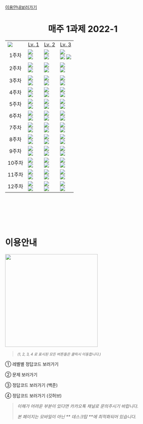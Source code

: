 [이용안내보러가기](#이용안내)


<h1 align="center">매주 1과제 2022-1</h1>


<table align="center">
  <td><a href="https://hits.seeyoufarm.com"><img src="https://hits.seeyoufarm.com/api/count/incr/badge.svg?url=https%3A%2F%2Fgithub.com%2FIGRUS-INHA%2F2022-01-MGJ&count_bg=%2379C83D&title_bg=%23555555&icon=&icon_color=%23E7E7E7&title=👀&edge_flat=false"/></a></td>
  <td><div align="center"><a href="https://github.com/INHA-IGRUS/2022-First-WeeklyTask/tree/main/Level_1">Lv. 1</a></div></td>
  <td><div align="center"><a href="https://github.com/INHA-IGRUS/2022-First-WeeklyTask/tree/main/Level_2">Lv. 2</a></div></td>
  <td><div align="center"><a href="https://github.com/INHA-IGRUS/2022-First-WeeklyTask/tree/main/Level_3">Lv. 3</a></div></td>
  <tr>
  <td align="center">1주차</td>
    <td>
      <a href="https://www.acmicpc.net/problem/18108" target="3776AB"><img src="https://img.shields.io/badge/18108._1998년생인_내가...-708090?style=for-the-badge&logoColor=green"/></a><br />
      <a href="http://boj.kr/996c73731b2e41bda383e30b6cf49bb2" target="3776AB"><img src="https://img.shields.io/badge/Baekjoon-2d699b?style=flat-square&logo=Plex&logoColor=white"/></a>&nbsp;&nbsp;&nbsp;
    </td>
    <td>
      <a href="https://www.acmicpc.net/problem/1032" target="3776AB"><img src="https://img.shields.io/badge/1032._명령_프롬프트-708090?style=for-the-badge&logoColor=green"/></a><br />
      <a href="http://boj.kr/ff02aa7dc5cf4d73bc864cb6e32b562c" target="3776AB"><img src="https://img.shields.io/badge/Baekjoon-2d699b?style=flat-square&logo=Plex&logoColor=white"/></a>&nbsp;&nbsp;&nbsp;
    </td>
    <td>
      <a href="https://www.acmicpc.net/problem/2178" target="3776AB"><img src="https://img.shields.io/badge/2178._미로_탐색-708090?style=for-the-badge&logoColor=green"/></a><br />
      <a href="http://boj.kr/ea4ab4eb95eb4b84b8105eed9696b91b" target="3776AB"><img src="https://img.shields.io/badge/Ver.1-2d699b?style=flat-square&logo=Plex&logoColor=white"/></a>
      <a href="http://boj.kr/55b90b945cd24b3fb56af07e0855ec1b" target="3776AB"><img src="https://img.shields.io/badge/Ver.2-2d699b?style=flat-square&logo=Plex&logoColor=white"/></a>
    </td>
  </tr>
  <tr>
  <td align="center">2주차</td>
    <td>
      <a href="https://www.acmicpc.net/problem/2577" target="3776AB"><img src="https://img.shields.io/badge/2577._숫자의_개수-708090?style=for-the-badge&logoColor=green"/></a><br />
      <a href="http://boj.kr/adede9f7a7864fd7bd7d3673be525ce7" target="3776AB"><img src="https://img.shields.io/badge/Baekjoon-2d699b?style=flat-square&logo=Plex&logoColor=white"/></a>&nbsp;&nbsp;&nbsp;
    </td>
    <td>
      <a href="https://www.acmicpc.net/problem/2204" target="3776AB"><img src="https://img.shields.io/badge/2204._도비의_난독증_테스트-708090?style=for-the-badge&logoColor=green"/></a><br />
      <a href="http://boj.kr/c5dd90c941d74ef18e71c66574290564" target="3776AB"><img src="https://img.shields.io/badge/Baekjoon-2d699b?style=flat-square&logo=Plex&logoColor=white"/></a>&nbsp;&nbsp;&nbsp;
    </td>
    <td>
      <a href="https://www.acmicpc.net/problem/2667" target="3776AB"><img src="https://img.shields.io/badge/2667._단지번호붙이기-708090?style=for-the-badge&logoColor=green"/></a><br />
      <a href="http://boj.kr/50e8f6e2ecb04a3ba2868ee2bae58097" target="3776AB"><img src="https://img.shields.io/badge/Baekjoon-2d699b?style=flat-square&logo=Plex&logoColor=white"/></a>&nbsp;&nbsp;&nbsp;
    </td>
  </tr>
  <tr>
  <td align="center">3주차</td>
    <td>
      <a href="https://www.acmicpc.net/problem/2442" target="3776AB"><img src="https://img.shields.io/badge/2442._별_찍기_5-708090?style=for-the-badge&logoColor=green"/></a><br />
      <a href="http://boj.kr/2bc50c9310ae4115bf7044097312f936" target="3776AB"><img src="https://img.shields.io/badge/Baekjoon-2d699b?style=flat-square&logo=Plex&logoColor=white"/></a>
    </td>
    <td>
      <a href="https://www.acmicpc.net/problem/1213" target="3776AB"><img src="https://img.shields.io/badge/1213._팰린드롬 _만들기-708090?style=for-the-badge&logoColor=green"/></a><br />
      <a href="http://boj.kr/d33bcc171f2642e9b733fa279d980cc2" target="3776AB"><img src="https://img.shields.io/badge/XBaekjoonX-2d699b?style=flat-square&logo=Plex&logoColor=white"/></a>
    </td>
    <td>
      <a href="https://www.acmicpc.net/problem/7576" target="3776AB"><img src="https://img.shields.io/badge/7576._토마토-708090?style=for-the-badge&logoColor=green"/></a><br />
      <a href="http://boj.kr/d33bcc171f2642e9b733fa279d980cc2" target="3776AB"><img src="https://img.shields.io/badge/Baekjoon-2d699b?style=flat-square&logo=Plex&logoColor=white"/></a>
    </td>
  </tr>
  <tr>
  <td align="center">4주차</td>
    <td>
      <a href="https://www.acmicpc.net/problem/1330" target="3776AB"><img src="https://img.shields.io/badge/1330._두_수_비교하기-708090?style=for-the-badge&logoColor=green"/></a><br />
      <a href="http://boj.kr/cca8bc1e58ff4d18a8e57fb796e8f91b"><img src="https://img.shields.io/badge/Baekjoon-2d699b?style=flat-square&logo=Plex&logoColor=white"/></a>
    </td>
    <td>
      <a href="https://www.acmicpc.net/problem/1026" target="3776AB"><img src="https://img.shields.io/badge/1026._보물-708090?style=for-the-badge&logoColor=green"/></a><br />
      <a href="http://boj.kr/10b15b08ff13415fa061bf15bd5fdbe1"><img src="https://img.shields.io/badge/Baekjoon-2d699b?style=flat-square&logo=Plex&logoColor=white"/></a>
    </td>
    <td>
      <a href="https://www.acmicpc.net/problem/1068" target="3776AB"><img src="https://img.shields.io/badge/1068._트리-708090?style=for-the-badge&logoColor=green"/></a><br />
      <a href="http://boj.kr/934e0a7d01b5480cb7fee6e16ce882f1"><img src="https://img.shields.io/badge/Baekjoon-2d699b?style=flat-square&logo=Plex&logoColor=white"/></a>
    </td>
  </tr>
  <tr>
  <td align="center">5주차</td>
    <td>
      <a href="https://www.acmicpc.net/problem/2739"><img src="https://img.shields.io/badge/2793._구구단-708090?style=for-the-badge"/><br /></a>
      <a href="http://boj.kr/88224e9ec6cf499297108b0af7925c9f"><img src="https://img.shields.io/badge/Baekjoon-2d699b?style=flat-square&logo=Plex&logoColor=white"/></a>
    </td>
    <td>
      <a href="https://www.acmicpc.net/problem/1049"><img src="https://img.shields.io/badge/1049._기타줄-708090?style=for-the-badge"/><br /></a>
      <a href="http://boj.kr/de3fc25610384aa3bbfa278f834c7317"><img src="https://img.shields.io/badge/Baekjoon-2d699b?style=flat-square&logo=Plex&logoColor=white"/></a>
    </td>
    <td>
      <a href="https://www.acmicpc.net/problem/2263"><img src="https://img.shields.io/badge/2263._트리의_순회-708090?style=for-the-badge"/><br /></a>
      <a href="http://boj.kr/cae474d928434337a337ebd414e4a198"><img src="https://img.shields.io/badge/Baekjoon-2d699b?style=flat-square&logo=Plex&logoColor=white"/></a>
    </td>
  </tr>
  <tr>
  <td align="center">6주차</td>
    <td>
      <a href="https://www.acmicpc.net/problem/2445"><img src="https://img.shields.io/badge/2445._별_찍기_8-708090?style=for-the-badge"/><br /></a>
      <a href="http://boj.kr/5a6fa9a852f04086b2c8d8d469aed534"><img src="https://img.shields.io/badge/Baekjoon-2d699b?style=flat-square&logo=Plex&logoColor=white"/></a>
    </td>
    <td>
      <a href="https://www.acmicpc.net/problem/1021"><img src="https://img.shields.io/badge/1021._회전하는_큐-708090?style=for-the-badge"/><br /></a>
      <a href="http://boj.kr/235b6a7c830a4992a59cb11f5ecf70c9"><img src="https://img.shields.io/badge/Baekjoon-2d699b?style=flat-square&logo=Plex&logoColor=white"/></a>
    </td>
    <td>
      <a href="https://www.acmicpc.net/problem/1967"><img src="https://img.shields.io/badge/2263._트리의_지름-708090?style=for-the-badge"/><br /></a>
      <a href="http://boj.kr/5fb29b1666ed4720a5fcf5aa4d668a22"><img src="https://img.shields.io/badge/Baekjoon-2d699b?style=flat-square&logo=Plex&logoColor=white"/></a>
    </td>
  </tr>
  <tr>
  <td align="center">7주차</td>
    <td>
      <a href="https://www.acmicpc.net/problem/11720"><img src="https://img.shields.io/badge/11720._숫자의_합-708090?style=for-the-badge"/><br /></a>
      <a href="http://boj.kr/d68f578807e346558f43546d006e96c4"><img src="https://img.shields.io/badge/Baekjoon-2d699b?style=flat-square&logo=Plex&logoColor=white"/></a>
    </td>
    <td>
      <a href="https://www.acmicpc.net/problem/10828"><img src="https://img.shields.io/badge/10828._스택-708090?style=for-the-badge"/><br /></a>
      <a href="http://boj.kr/4e2fec4a2bfd46ca831b83cd07fe8152"><img src="https://img.shields.io/badge/Baekjoon-2d699b?style=flat-square&logo=Plex&logoColor=white"/></a>
    </td>
    <td>
      <a href="https://www.acmicpc.net/problem/16236"><img src="https://img.shields.io/badge/16236._아기_상어-708090?style=for-the-badge"/><br /></a>
      <a href="http://boj.kr/5fb29b1666ed4720a5fcf5aa4d668a22"><img src="https://img.shields.io/badge/Baekjoon-2d699b?style=flat-square&logo=Plex&logoColor=white"/></a>
    </td>
  </tr>
  <tr>
  <td align="center">8주차</td>
    <td>
      <a href="https://www.acmicpc.net/problem/15596"><img src="https://img.shields.io/badge/15596._정수_N개의_합-708090?style=for-the-badge"/><br /></a>
      <a href="http://boj.kr/ddb28cfed6e242cbafdde8a9934bb172"><img src="https://img.shields.io/badge/Baekjoon-2d699b?style=flat-square&logo=Plex&logoColor=white"/></a>
    </td>
    <td>
      <a href="https://www.acmicpc.net/problem/14244"><img src="https://img.shields.io/badge/14244._트리_만들기-708090?style=for-the-badge"/><br /></a>
      <a href="http://boj.kr/04e63938588c4c4eb8d56a2977d15866"><img src="https://img.shields.io/badge/Baekjoon-2d699b?style=flat-square&logo=Plex&logoColor=white"/></a>
    </td>
    <td>
      <a href="https://www.acmicpc.net/problem/1753"><img src="https://img.shields.io/badge/1753._최단경로-708090?style=for-the-badge"/><br /></a>
      <a href="http://boj.kr/56280e4c95264e55a989b25bc024f445"><img src="https://img.shields.io/badge/Baekjoon-2d699b?style=flat-square&logo=Plex&logoColor=white"/></a>
    </td>
  </tr>
  <tr>
  <td align="center">9주차</td>
    <td>
      <a href="https://www.acmicpc.net/problem/10872"><img src="https://img.shields.io/badge/10872._팩토리얼-708090?style=for-the-badge"/><br /></a>
      <a href="http://boj.kr/2c8f4f68d09e452fbfbd44f58e9ea662"><img src="https://img.shields.io/badge/Baekjoon-2d699b?style=flat-square&logo=Plex&logoColor=white"/></a>
    </td>
    <td>
      <a href="https://www.acmicpc.net/problem/1835"><img src="https://img.shields.io/badge/1835._카드-708090?style=for-the-badge"/><br /></a>
      <a href="http://boj.kr/2a844e5c107f44aa81d67efc6f232eb3"><img src="https://img.shields.io/badge/Baekjoon-2d699b?style=flat-square&logo=Plex&logoColor=white"/></a>
    </td>
    <td>
      <a href="https://www.acmicpc.net/problem/10026"><img src="https://img.shields.io/badge/10026._적록색약-708090?style=for-the-badge"/><br /></a>
       <a href="http://boj.kr/648a760b74724c01a54934b02e0269d7"><img src="https://img.shields.io/badge/Baekjoon-2d699b?style=flat-square&logo=Plex&logoColor=white"/></a>
    </td>
  </tr>
  <tr>
  <td align="center">10주차</td>
    <td>
      <a href="http://boj.kr/7bf46309aa1e4937b17fb2d6dc6837f5"><img src="https://img.shields.io/badge/1676._팩토리얼_0의_개수-708090?style=for-the-badge"/><br /></a>
       <a href="http://boj.kr/ddb28cfed6e242cbafdde8a9934bb172"><img src="https://img.shields.io/badge/Baekjoon-2d699b?style=flat-square&logo=Plex&logoColor=white"/></a>
    </td>
    <td>
      <a href="https://www.acmicpc.net/problem/9372"><img src="https://img.shields.io/badge/9372._상근이의_여행-708090?style=for-the-badge"/><br /></a>
      <a href="http://boj.kr/8aa45590b8474f23b95f132b530ecdf8"><img src="https://img.shields.io/badge/Baekjoon-2d699b?style=flat-square&logo=Plex&logoColor=white"/></a>
    </td>
    <td>
      <a href="https://www.acmicpc.net/problem/7662"><img src="https://img.shields.io/badge/7662._이중_우선순위_큐-708090?style=for-the-badge"/><br /></a>
      <a href="http://boj.kr/74efa364b57d4780ba70cb0d256b8224"><img src="https://img.shields.io/badge/Baekjoon-2d699b?style=flat-square&logo=Plex&logoColor=white"/></a>
    </td>
  </tr>
  <tr>
  <td align="center">11주차</td>
    <td>
      <a href="https://www.acmicpc.net/problem/2750"><img src="https://img.shields.io/badge/2750._수_정렬하기-708090?style=for-the-badge"/><br /></a>
      <a href="http://boj.kr/b4b3ba54aa9642308545697ad8addb3f"><img src="https://img.shields.io/badge/Baekjoon-2d699b?style=flat-square&logo=Plex&logoColor=white"/></a>
    </td>
    <td>
      <a href="https://www.acmicpc.net/problem/13305"><img src="https://img.shields.io/badge/13305.주유소-708090?style=for-the-badge"/><br /></a>
      <a href="http://boj.kr/766a3ee813ef4f7d90dcd2b54971000f"><img src="https://img.shields.io/badge/Baekjoon-2d699b?style=flat-square&logo=Plex&logoColor=white"/></a>
    </td>
    <td>
      <a href="https://www.acmicpc.net/problem/5430"><img src="https://img.shields.io/badge/5430._AC-708090?style=for-the-badge"/><br /></a>
      <a href="http://boj.kr/516bb561aca94757b9556fc92cdea933"><img src="https://img.shields.io/badge/Baekjoon-2d699b?style=flat-square&logo=Plex&logoColor=white"/></a>
    </td>
  </tr>
  <tr>
  <td align="center">12주차</td>
    <td>
      <a href="https://www.acmicpc.net/problem/11004"><img src="https://img.shields.io/badge/11004._K번째_수-708090?style=for-the-badge"/><br /></a>
      <a href="http://boj.kr/e5e47b5bc8ba45cbb9122d7b081b4ddf"><img src="https://img.shields.io/badge/Baekjoon-2d699b?style=flat-square&logo=Plex&logoColor=white"/></a>
    </td>
    <td>
      <a href="https://www.acmicpc.net/problem/25192"><img src="https://img.shields.io/badge/25192._인사성_밝은_곰곰이-708090?style=for-the-badge"/><br /></a>
      <a href="http://boj.kr/ec36c879931843efa47655636eb49e2d"><img src="https://img.shields.io/badge/Baekjoon-2d699b?style=flat-square&logo=Plex&logoColor=white"/></a>
    </td>
    <td>
      <a href="https://www.acmicpc.net/problem/9019"><img src="https://img.shields.io/badge/9019._DSLR-708090?style=for-the-badge"/><br /></a>
      <a href="http://boj.kr/921ea2d5fa5542bd9e5da7e24414b067"><img src="https://img.shields.io/badge/Baekjoon-2d699b?style=flat-square&logo=Plex&logoColor=white"/></a>
    </td>
  </tr>
</table>





<br /><br /><br /><br /><br />





# 이용안내
<img width="300" src="https://user-images.githubusercontent.com/87305109/180642171-8f3edeb9-567c-4f1d-adf7-882a33a6d77b.png"/>

> <em><small>(1, 2, 3, 4 로 표시된 모든 버튼들은 클릭시 이동합니다.)</small></em>

① 레벨별 정답코드 보러가기

② 문제 보러가기

③ 정답코드 보러가기 (백준)

④ 정답코드 보러가기 (깃허브)

> _이해가 어려운 부분이 있다면 카카오톡 채널로 문의주시기 바랍니다._
>
> _본 페이지는 모바일이 아닌 ** 데스크탑 **에 최적화되어 있습니다._
